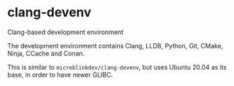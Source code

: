 # clang-devenv
Clang-based development environment

The development environment contains Clang, LLDB, Python, Git, CMake, Ninja, CCache and Conan.

This is similar to `microblinkdev/clang-devenv`, but uses Ubuntu 20.04 as its base, in order to have newer GLIBC.
